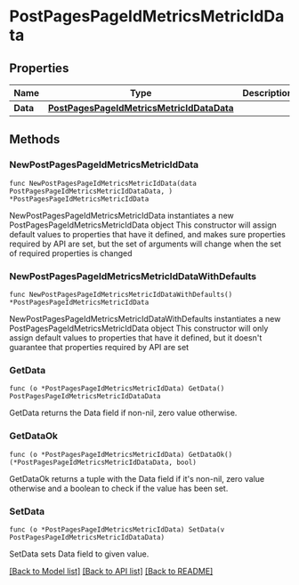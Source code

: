 # PostPagesPageIdMetricsMetricIdData

## Properties

Name | Type | Description | Notes
------------ | ------------- | ------------- | -------------
**Data** | [**PostPagesPageIdMetricsMetricIdDataData**](postPagesPageIdMetricsMetricIdData_data.md) |  | 

## Methods

### NewPostPagesPageIdMetricsMetricIdData

`func NewPostPagesPageIdMetricsMetricIdData(data PostPagesPageIdMetricsMetricIdDataData, ) *PostPagesPageIdMetricsMetricIdData`

NewPostPagesPageIdMetricsMetricIdData instantiates a new PostPagesPageIdMetricsMetricIdData object
This constructor will assign default values to properties that have it defined,
and makes sure properties required by API are set, but the set of arguments
will change when the set of required properties is changed

### NewPostPagesPageIdMetricsMetricIdDataWithDefaults

`func NewPostPagesPageIdMetricsMetricIdDataWithDefaults() *PostPagesPageIdMetricsMetricIdData`

NewPostPagesPageIdMetricsMetricIdDataWithDefaults instantiates a new PostPagesPageIdMetricsMetricIdData object
This constructor will only assign default values to properties that have it defined,
but it doesn't guarantee that properties required by API are set

### GetData

`func (o *PostPagesPageIdMetricsMetricIdData) GetData() PostPagesPageIdMetricsMetricIdDataData`

GetData returns the Data field if non-nil, zero value otherwise.

### GetDataOk

`func (o *PostPagesPageIdMetricsMetricIdData) GetDataOk() (*PostPagesPageIdMetricsMetricIdDataData, bool)`

GetDataOk returns a tuple with the Data field if it's non-nil, zero value otherwise
and a boolean to check if the value has been set.

### SetData

`func (o *PostPagesPageIdMetricsMetricIdData) SetData(v PostPagesPageIdMetricsMetricIdDataData)`

SetData sets Data field to given value.



[[Back to Model list]](../README.md#documentation-for-models) [[Back to API list]](../README.md#documentation-for-api-endpoints) [[Back to README]](../README.md)


